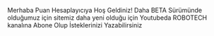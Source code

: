 Merhaba Puan Hesaplayıcıya Hoş Geldiniz!
Daha BETA Sürümünde olduğumuz için sitemiz 
daha yeni olduğu için Youtubeda ROBOTECH kanalına
 Abone Olup İsteklerinizi Yazabilirsiniz
